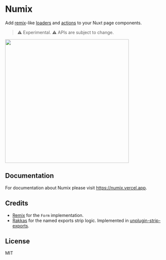 # Numix

Add [remix](https://remix.run/)-like [loaders](https://remix.run/docs/en/v1/guides/data-loading) and [actions](https://remix.run/docs/en/v1/guides/data-writes) to your Nuxt page components.

> ⚠️ Experimental. ⚠️ APIs are subject to change.

<img src="https://i.imgur.com/myI8wqZ.jpg" width="400" />

## Documentation

For documentation about Numix please visit https://numix.vercel.app.

## Credits

- [Remix](https://remix.run/) for the `Form` implementation.
- [Rakkas](https://github.com/rakkasjs/rakkasjs) for the named exports strip logic. Implemented in [unplugin-strip-exports](https://github.com/wobsoriano/unplugin-strip-exports).

## License

MIT
